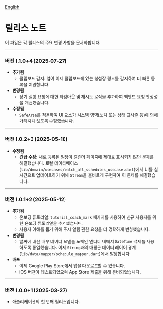 <!-- RELEASE.ko.md -->
[English](./RELEASE.md)

# 릴리스 노트

이 파일은 각 릴리스의 주요 변경 사항을 문서화합니다.

---

### 버전 1.1.0+4 (2025-07-27)

-   **추가됨**
    -   클립보드 감지: 앱이 이제 클립보드에 있는 청첩장 링크를 감지하여 더 빠른 등록을 지원합니다.
-   **변경됨**
    -   장기 실행 요청에 대한 타임아웃 및 재시도 로직을 추가하여 백엔드 요청 안정성을 개선했습니다.
-   **수정됨**
    -   `SafeArea`를 적용하여 UI 요소가 시스템 영역(노치 또는 상태 표시줄 등)에 의해 가려지지 않도록 수정했습니다.

---

### 버전 1.0.2+3 (2025-05-18)

-   **수정됨**
    -   **긴급 수정:** 새로 등록된 일정이 캘린더 페이지에 제대로 표시되지 않던 문제를 해결했습니다. 로컬 데이터베이스(`lib/domain/usecases/watch_all_schedules_usecase.dart`)에서 UI를 실시간으로 업데이트하기 위해 `Stream`을 올바르게 구현하여 이 문제를 해결했습니다.

---

### 버전 1.0.1+2 (2025-05-12)

-   **추가됨**
    -   온보딩 튜토리얼: `tutorial_coach_mark` 패키지를 사용하여 신규 사용자를 위한 온보딩 튜토리얼을 추가했습니다.
    -   사용자 이해를 돕기 위해 푸시 알림 권한 요청을 더 명확하게 변경했습니다.
-   **변경됨**
    -   날짜에 대한 내부 데이터 모델을 도메인 엔티티 내에서 `DateTime` 객체를 사용하도록 통일했습니다. 이제 `String`과의 매핑은 데이터 레이어 경계(`lib/data/mapper/schedule_mapper.dart`)에서 발생합니다.
-   **배포**
    -   이제 Google Play Store에서 앱을 다운로드할 수 있습니다.
    -   iOS 버전이 테스트되었으며 App Store 제출을 위해 준비되었습니다.

---

### 버전 1.0.0+1 (2025-03-27)

-   애플리케이션의 첫 번째 릴리스입니다.
